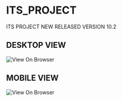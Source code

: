 # ITS_PROJECT
ITS PROJECT NEW RELEASED VERSION 10.2


## DESKTOP VIEW
![View On Browser](https://iili.io/JdezYDG.md.png)

## MOBILE VIEW
![View On Browser](https://iili.io/JdeIPY7.png)
